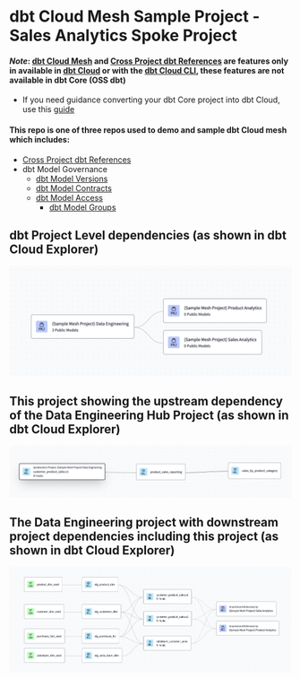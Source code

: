 # dbt Cloud Mesh Sample Project - Sales Analytics Spoke Project
#### **_Note_**: [dbt Cloud Mesh](https://docs.getdbt.com/best-practices/how-we-mesh/mesh-1-intro) and [Cross Project dbt References](https://docs.getdbt.com/docs/collaborate/govern/project-dependencies#how-to-write-cross-project-ref) are features only in available in [dbt Cloud](https://www.getdbt.com/product/dbt-cloud) or with the [dbt Cloud CLI](https://docs.getdbt.com/docs/cloud/cloud-cli-installation), these features are not available in dbt Core (OSS dbt)
- If you need guidance converting your dbt Core project into dbt Cloud, use this [guide](https://docs.getdbt.com/guides/core-to-cloud-1?step=1) 

#### This repo is one of three repos used to demo and sample dbt Cloud mesh which includes:
- [Cross Project dbt References](https://docs.getdbt.com/docs/collaborate/govern/project-dependencies#how-to-write-cross-project-ref)
- dbt Model Governance
    - [dbt Model Versions](https://docs.getdbt.com/docs/collaborate/govern/model-versions)
    - [dbt Model Contracts](https://docs.getdbt.com/docs/collaborate/govern/model-contracts)
    - [dbt Model Access](https://docs.getdbt.com/docs/collaborate/govern/model-access#access-modifiers)
        - [dbt Model Groups](https://docs.getdbt.com/docs/collaborate/govern/model-access#groups)


## dbt Project Level dependencies (as shown in dbt Cloud Explorer)
 ![Project Level Dependencies](./documentation/dbt_cloud_mesh_all_projs.png)

## This project showing the upstream dependency of the Data Engineering Hub Project (as shown in dbt Cloud Explorer)
 ![Downstream Project with Upstream Dependencies](./documentation/dbt_cloud_mesh_pa.png)

## The Data Engineering project with downstream project dependencies including this project (as shown in dbt Cloud Explorer)
 ![Data Engineering With Downstream Dependencies](./documentation/dbt_cloud_mesh_de.png)


